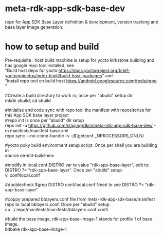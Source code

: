 # meta-rdk-app-sdk-base-dev
repo for App SDK Base Layer definition &amp; development, version tracking and base layer image generation.

  # how to setup and build
  Pre-requisite : host build machine is setup for yocto kirkstone building and has google repo tool installed, see  
  "Build host deps for yocto https://docs.yoctoproject.org/brief-yoctoprojectqs/index.html#build-host-packages" and  
  "install repo tool on build host https://android.googlesource.com/tools/repo "

  #Create a build directory to work in, once per "abuild" setup dir  
  mkdir abuild; cd abuild

  #initialise and code sync with repo tool the manifest with repositories for this App SDK base layer project  
  #repo init is once per "abuild" dir setup  
  repo init -u https://github.com/stagingrdkm/meta-rdk-app-sdk-base-dev/ -m manifests/manifest-base.xml  
  repo sync --no-clone-bundle -v -j$(getconf _NPROCESSORS_ONLN)

  #yocto poky build environment setup script. Once per shell you are building in  
  source oe-init-build-env

  #modify in local.conf DISTRO var to value "rdk-app-base-layer", edit to: DISTRO ?= "rdk-app-base-layer". Once per "abuild" setup  
  vi conf/local.conf  

  #doublecheck $grep DISTRO conf/local.conf  Need to see DISTRO ?= "rdk-app-base-layer"  

  #coppy prepared bblayers.conf file from meta-rdk-app-sdk-base/manifest repo to local bblayers.conf. Once per "abuild" setup  
  cp ../.repo/manifests/manifests/bblayers.conf conf/  

  #build the base image, rdk-app-base-image-1 stands for profile 1 of base image.  
  bitbake rdk-app-base-image-1
  


  



